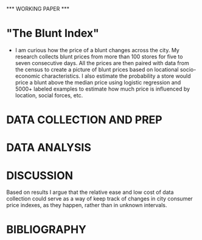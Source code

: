 *** WORKING PAPER ***

# "The Blunt Index"

* I am curious how the price of a blunt changes across the city. My research collects blunt prices from more than 100 stores for five to seven consecutive days.  All the prices are then paired with data from the census to create a picture of blunt prices based on locational socio-economic characteristics. I also estimate the probability a store would price a blunt above the median price using logistic regression and 5000+ labeled examples to estimate how much price is influenced by location, social forces, etc. 

# DATA COLLECTION AND PREP

# DATA ANALYSIS

# DISCUSSION

Based on results I argue that the relative ease and low cost of data collection could serve as a way of keep track of changes in city consumer price indexes, as they happen, rather than in unknown intervals.  

# BIBLIOGRAPHY
